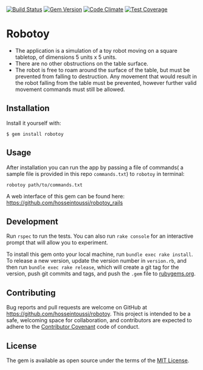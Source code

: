 [![Build Status](https://travis-ci.org/hosseintoussi/robotoy.svg?branch=master)](https://travis-ci.org/hosseintoussi/robotoy)
[![Gem Version](https://badge.fury.io/rb/robotoy.svg)](https://badge.fury.io/rb/robotoy)
[![Code Climate](https://codeclimate.com/github/hosseintoussi/robotoy/badges/gpa.svg)](https://codeclimate.com/github/hosseintoussi/robotoy)
[![Test Coverage](https://codeclimate.com/github/hosseintoussi/robotoy/badges/coverage.svg)](https://codeclimate.com/github/hosseintoussi/robotoy/coverage)
# Robotoy
- The application is a simulation of a toy robot moving on a square tabletop, of dimensions 5 units x 5 units.
- There are no other obstructions on the table surface.
- The robot is free to roam around the surface of the table, but must be prevented from falling to destruction. Any movement
that would result in the robot falling from the table must be prevented, however further valid movement commands must still
be allowed.

## Installation

Install it yourself with:

    $ gem install robotoy

## Usage

After installation you can run the app by passing a file of commands( a sample file is provided in this repo `commands.txt`) to `robotoy` in terminal:

```
robotoy path/to/commands.txt
```
A web interface of this gem can be found here: https://github.com/hosseintoussi/robotoy_rails

## Development

Run `rspec` to run the tests. You can also run `rake console` for an interactive prompt that will allow you to experiment.

To install this gem onto your local machine, run `bundle exec rake install`. To release a new version, update the version number in `version.rb`, and then run `bundle exec rake release`, which will create a git tag for the version, push git commits and tags, and push the `.gem` file to [rubygems.org](https://rubygems.org).

## Contributing

Bug reports and pull requests are welcome on GitHub at https://github.com/hosseintoussi/robotoy. This project is intended to be a safe, welcoming space for collaboration, and contributors are expected to adhere to the [Contributor Covenant](http://contributor-covenant.org) code of conduct.


## License

The gem is available as open source under the terms of the [MIT License](http://opensource.org/licenses/MIT).

